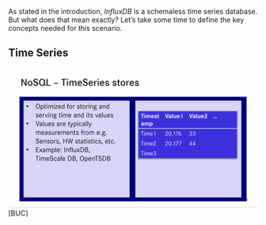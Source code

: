 As stated in the introduction, *InfluxDB* is a schemaless time series database. But what does that mean exactly? Let’s take some time to define the key concepts needed for this scenario.

## Time Series
![Slide about Time Series](./assets/TimeSeries.PNG)
[BUC]
